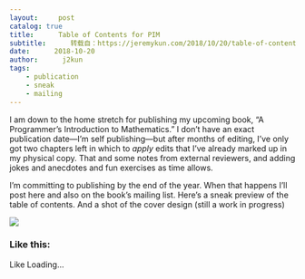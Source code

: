 ```yaml
---
layout:     post
catalog: true
title:      Table of Contents for PIM
subtitle:      转载自：https://jeremykun.com/2018/10/20/table-of-contents-for-pim/
date:      2018-10-20
author:      j2kun
tags:
    - publication
    - sneak
    - mailing
---
```


I am down to the home stretch for publishing my upcoming book, “A Programmer’s Introduction to Mathematics.” I don’t have an exact publication date—I’m self publishing—but after months of editing, I’ve only got two chapters left in which to *apply* edits that I’ve already marked up in my physical copy. That and some notes from external reviewers, and adding jokes and anecdotes and fun exercises as time allows.

I’m committing to publishing by the end of the year. When that happens I’ll post here and also on the book’s mailing list. Here’s a sneak preview of the table of contents. And a shot of the cover design (still a work in progress)

![](https://jeremykun.files.wordpress.com/2018/10/img_20180914_184845-1-e1540048246489.jpg?w=1800)


### Like this:

Like Loading...



